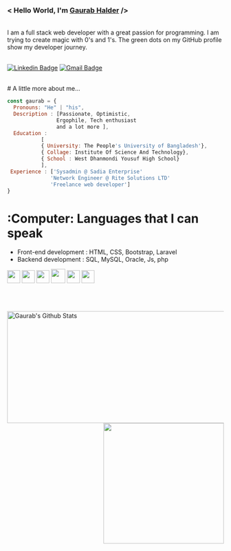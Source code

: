 
<h3> < Hello World, I'm <a href="https://facebook.com/gaurab.halder" target="_blank"> Gaurab Halder</a> /></h3><br>
I am a full stack web developer with a great passion for programming. I am trying to create magic with 0's and 1's. The green dots on my GitHub profile show my developer journey. <br> <br>

[![Linkedin Badge](https://img.shields.io/badge/-gaurabhalder-blue?style=flat-square&logo=Linkedin&logoColor=white&link=https://www.linkedin.com/in/garuabhalder/)](https://www.linkedin.com/in/garuabhalder/)  [![Gmail Badge](https://img.shields.io/badge/gaurabhalder92@gmail.com-c14438?style=flat-square&logo=Gmail&logoColor=white&link=mailto:gaurabhalder92@gmail.com)](mailto:gaurabhalder92@gmail.com)

<br/>
# A little more about me...  

```javascript
const gaurab = {
  Pronouns: "He" | "his",
  Description : [Passionate, Optimistic,
                Ergophile, Tech enthusiast  
                and a lot more ],
  Education :
           [
           { University: The People's University of Bangladesh'},
           { Collage: Institute Of Science And Technology},
           { School : West Dhanmondi Yousuf High School}
           ],
 Experience : ['Sysadmin @ Sadia Enterprise'
              'Network Engineer @ Rite Solutions LTD'
              'Freelance web developer']
}
```


# :Computer: Languages that I can speak
* Front-end development : HTML, CSS, Bootstrap, Laravel
* Backend development : SQL, MySQL, Oracle, Js, php



 <img src = 'https://image.flaticon.com/icons/svg/919/919827.svg' width='30'/>  <img src = 'https://github.com/MarikIshtar007/MarikIshtar007/blob/master/images/css.svg' width='30'/>  <img src = 'https://github.com/MarikIshtar007/MarikIshtar007/blob/master/images/js.svg' width='30'/>  <img src = 'https://github.com/MarikIshtar007/MarikIshtar007/blob/master/images/bootstrap.svg' width='33'/>  <img src = 'https://image.flaticon.com/icons/png/512/2306/2306154.png' width='30'/>  <img src = 'https://github.com/MarikIshtar007/MarikIshtar007/blob/master/images/sql.svg' width='30'/>

<br><br>
<p align="left">
  <img height="260" width="550px" src="https://github-readme-stats.vercel.app/api?username=gaurabhalder&theme=tokyonight&show_icons=true" alt="Gaurab's Github Stats" />
  <img align="right" height="280px"  src="https://github-readme-stats.vercel.app/api/top-langs/?username=gaurabhalder&theme=synthwave">
</p>
